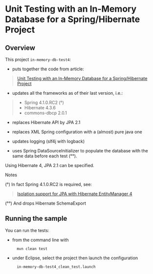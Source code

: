 Unit Testing with an In-Memory Database for a Spring/Hibernate Project
=======

Overview
-------

This project `in-memory-db-test4`:

* puts together the code from article:

>[Unit Testing with an In-Memory Database for a Spring/Hibernate Project](http://whileonefork.blogspot.fr/2012/11/unit-testing-with-in-memory-database.html)

* updates all the frameworks as of their last version, i.e.:

>* Spring 4.1.0.RC2 (°)
>* Hibernate 4.3.6
>* commons-dbcp 2.0.1

* replaces Hibernate API by JPA 2.1

* replaces XML Spring configuration with a (almost) pure java one

* updates logging (slf4j with logback)

* uses Spring DataSourceInitializer to populate the database with the same data before each test (°°).



Using Hibernate 4, JPA 2.1 can be specified.

Notes

(°) In fact Spring 4.1.0.RC2 is required, see:

>[Isolation support for JPA with Hibernate EntityManager 4](https://jira.spring.io/browse/SPR-11942)

(°°) And drops Hibernate SchemaExport

Running the sample
-------

You can run the tests:

* from the command line with

		mvn clean test
		
* under Eclipse, select the project then launch the configuration
        
		in-memory-db-test4_clean_test.launch
